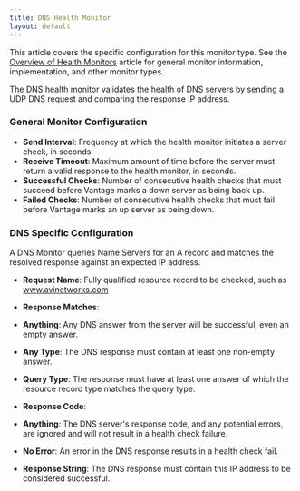 ```yaml
---
title: DNS Health Monitor
layout: default
---
```

This article covers the specific configuration for this monitor type.  See the <a href="/docs/latest/overview-of-health-monitors">Overview of Health Monitors</a> article for general monitor information, implementation, and other monitor types.

The DNS health monitor validates the health of DNS servers by sending a UDP DNS request and comparing the response IP address.

### General Monitor Configuration

* **Send Interval**:  Frequency at which the health monitor initiates a server check, in seconds.
* **Receive Timeout**:  Maximum amount of time before the server must return a valid response to the health monitor, in seconds.
* **Successful Checks**:  Number of consecutive health checks that must succeed before Vantage marks a down server as being back up.
* **Failed Checks**:  Number of consecutive health checks that must fail before Vantage marks an up server as being down.

### DNS Specific Configuration

A DNS Monitor queries Name Servers for an A record and matches the resolved response against an expected IP address.

* **Request Name**:  Fully qualified resource record to be checked, such as www.avinetworks.com
* **Response Matches**:

* **Anything**:  Any DNS answer from the server will be successful, even an empty answer.
* **Any Type**:  The DNS response must contain at least one non-empty answer.
* **Query Type**:  The response must have at least one answer of which the resource record type matches the query type.
* **Response Code**:

* **Anything**:  The DNS server's response code, and any potential errors, are ignored and will not result in a health check failure.
* **No Error**:  An error in the DNS response results in a health check fail.
* **Response String**:  The DNS response must contain this IP address to be considered successful.